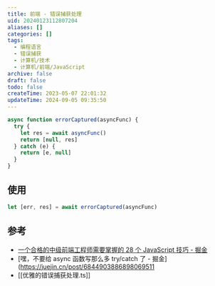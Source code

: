 ```yaml
---
title: 前端 - 错误捕获处理
uid: 20240123112807204
aliases: []
categories: []
tags:
  - 编程语言
  - 错误捕获
  - 计算机/技术
  - 计算机/前端/JavaScript
archive: false
draft: false
todo: false
createTime: 2023-05-07 22:01:32
updateTime: 2024-09-05 09:35:50
---
```


```javascript
async function errorCaptured(asyncFunc) {
  try {
    let res = await asyncFunc()
    return [null, res]
  } catch (e) {
    return [e, null]
  }
}
```

## 使用

```javascript
let [err, res] = await errorCaptured(asyncFunc)
```

## 参考

- [一个合格的中级前端工程师需要掌握的 28 个 JavaScript 技巧 - 掘金](https://juejin.cn/post/6844903856489365518#heading-27)
- [嘿，不要给 async 函数写那么多 try/catch 了 - 掘金](<https://juejin.cn/post/6844903886898069511>
- [[优雅的错误捕获处理.ts]]
